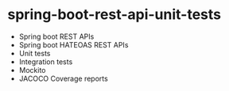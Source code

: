 # spring-boot-rest-api-unit-tests

- Spring boot REST APIs
- Spring boot HATEOAS REST APIs
- Unit tests
- Integration tests
- Mockito
- JACOCO Coverage reports

